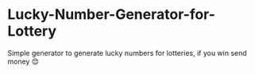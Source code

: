 # Lucky-Number-Generator-for-Lottery
Simple generator to generate lucky numbers for lotteries, if you win send money 😊
